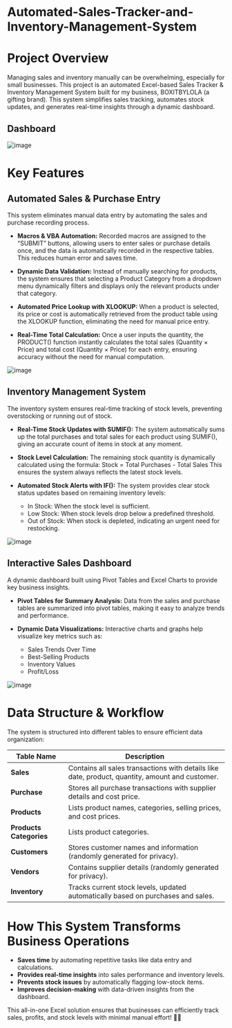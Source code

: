 # Automated-Sales-Tracker-and-Inventory-Management-System
# Project Overview
Managing sales and inventory manually can be overwhelming, especially for small businesses. This project is an automated Excel-based Sales Tracker & Inventory Management System built for my business, BOXITBYLOLA (a gifting brand). This system simplifies sales tracking, automates stock updates, and generates real-time insights through a dynamic dashboard.
## Dashboard
![image](https://github.com/user-attachments/assets/963a8a99-feb0-4478-b53c-30a8a12920db)

# Key Features
## Automated Sales & Purchase Entry
This system eliminates manual data entry by automating the sales and purchase recording process.
- **Macros & VBA Automation:** Recorded macros are assigned to the “SUBMIT” buttons, allowing users to enter sales or purchase details once, and the data is automatically recorded in the respective tables. This reduces human error and saves time.

- **Dynamic Data Validation:** Instead of manually searching for products, the system ensures that selecting a Product Category from a dropdown menu dynamically filters and displays only the relevant products under that category.

- **Automated Price Lookup with XLOOKUP:** When a product is selected, its price or cost is automatically retrieved from the product table using the XLOOKUP function, eliminating the need for manual price entry.

- **Real-Time Total Calculation:** Once a user inputs the quantity, the PRODUCT() function instantly calculates the total sales (Quantity × Price) and total cost (Quantity × Price) for each entry, ensuring accuracy without the need for manual computation.

![image](https://github.com/user-attachments/assets/5194b6bb-d63e-47f2-a0d6-2c3fee77ae2b)

## Inventory Management System
The inventory system ensures real-time tracking of stock levels, preventing overstocking or running out of stock.
- **Real-Time Stock Updates with SUMIF():** The system automatically sums up the total purchases and total sales for each product using SUMIF(), giving an accurate count of items in stock at any moment.

- **Stock Level Calculation:** The remaining stock quantity is dynamically calculated using the formula:
Stock = Total Purchases - Total Sales
This ensures the system always reflects the latest stock levels.

- **Automated Stock Alerts with IF():** The system provides clear stock status updates based on remaining inventory levels:
  - In Stock: When the stock level is sufficient.
  - Low Stock: When stock levels drop below a predefined threshold.
  - Out of Stock: When stock is depleted, indicating an urgent need for restocking.

![image](https://github.com/user-attachments/assets/608fac57-8207-4b55-8ed9-30fd94cdd944)

## Interactive Sales Dashboard
A dynamic dashboard built using Pivot Tables and Excel Charts to provide key business insights.
- **Pivot Tables for Summary Analysis:** Data from the sales and purchase tables are summarized into pivot tables, making it easy to analyze trends and performance.

- **Dynamic Data Visualizations:** Interactive charts and graphs help visualize key metrics such as:
  - Sales Trends Over Time
  - Best-Selling Products
  - Inventory Values
  - Profit/Loss

![image](https://github.com/user-attachments/assets/7ecbc532-0046-493f-84e4-c06d19c3ddc0)

# Data Structure & Workflow

The system is structured into different tables to ensure efficient data organization:

| Table Name  | Description |
|-------------|------------|
| **Sales** | Contains all sales transactions with details like date, product, quantity, amount and customer. |
| **Purchase** | Stores all purchase transactions with supplier details and cost price. |
| **Products** | Lists product names, categories, selling prices, and cost prices. |
| **Products Categories** | Lists product categories. |
| **Customers** | Stores customer names and information (randomly generated for privacy). |
| **Vendors** | Contains supplier details (randomly generated for privacy). |
| **Inventory** | Tracks current stock levels, updated automatically based on purchases and sales. |

# How This System Transforms Business Operations  
- **Saves time** by automating repetitive tasks like data entry and calculations.  
- **Provides real-time insights** into sales performance and inventory levels.  
- **Prevents stock issues** by automatically flagging low-stock items.  
- **Improves decision-making** with data-driven insights from the dashboard.  

This all-in-one Excel solution ensures that businesses can efficiently track sales, profits, and stock levels with minimal manual effort! 🚀🔥

